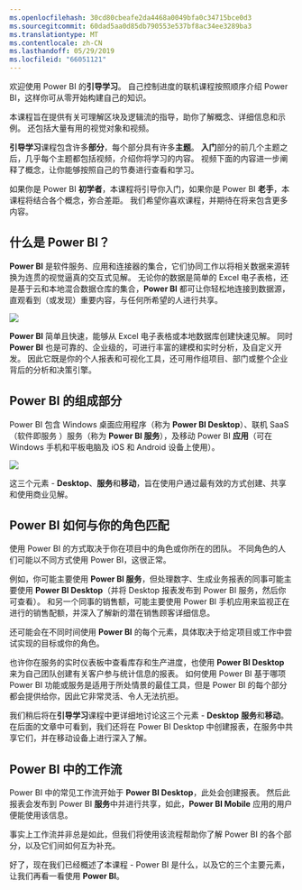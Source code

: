 ```yaml
---
ms.openlocfilehash: 30cd80cbeafe2da4468a0049bfa0c34715bce0d3
ms.sourcegitcommit: 60dad5aa0d85db790553e537bf8ac34ee3289ba3
ms.translationtype: MT
ms.contentlocale: zh-CN
ms.lasthandoff: 05/29/2019
ms.locfileid: "66051121"
---
```

欢迎使用 Power BI 的**引导学习**。 自己控制进度的联机课程按照顺序介绍 Power BI，这样你可从零开始构建自己的知识。

本课程旨在提供有关可理解区块及逻辑流的指导，助你了解概念、详细信息和示例。 还包括大量有用的视觉对象和视频。

**引导学习**课程包含许多**部分**，每个部分具有许多**主题**。 **入门**部分的前几个主题之后，几乎每个主题都包括视频，介绍你将学习的内容。 视频下面的内容进一步阐释了概念，让你能够按照自己的节奏进行查看和学习。

如果你是 Power BI **初学者**，本课程将引导你入门，如果你是 Power BI **老手**，本课程将结合各个概念，弥合差距。 我们希望你喜欢课程，并期待在将来包含更多内容。

## <a name="what-is-power-bi"></a>什么是 Power BI？
**Power BI** 是软件服务、应用和连接器的集合，它们协同工作以将相关数据来源转换为连贯的视觉逼真的交互式见解。 无论你的数据是简单的 Excel 电子表格，还是基于云和本地混合数据仓库的集合，**Power BI** 都可让你轻松地连接到数据源，直观看到（或发现）重要内容，与任何所希望的人进行共享。

![](media/0-0-what-is-power-bi/c0a0_1.png)

**Power BI** 简单且快速，能够从 Excel 电子表格或本地数据库创建快速见解。 同时 **Power BI** 也是可靠的、企业级的，可进行丰富的建模和实时分析，及自定义开发。 因此它既是你的个人报表和可视化工具，还可用作组项目、部门或整个企业背后的分析和决策引擎。

## <a name="the-parts-of-power-bi"></a>Power BI 的组成部分
Power BI 包含 Windows 桌面应用程序（称为 **Power BI Desktop**）、联机 SaaS（软件即服务  ）服务（称为 **Power BI 服务**），及移动 Power BI **应用**（可在 Windows 手机和平板电脑及 iOS 和 Android 设备上使用）。

![](media/0-0-what-is-power-bi/c0a0_2.png)

这三个元素 - **Desktop**、**服务**和**移动**，旨在使用户通过最有效的方式创建、共享和使用商业见解。

## <a name="how-power-bi-matches-your-role"></a>Power BI 如何与你的角色匹配
使用 Power BI 的方式取决于你在项目中的角色或你所在的团队。 不同角色的人们可能以不同方式使用 Power BI，这很正常。

例如，你可能主要使用 **Power BI 服务**，但处理数字、生成业务报表的同事可能主要使用 **Power BI Desktop**（并将 Desktop 报表发布到 Power BI 服务，然后你可查看）。 和另一个同事的销售额，可能主要使用 Power BI 手机应用来监视正在进行的销售配额，并深入了解新的潜在销售顾客详细信息。

还可能会在不同时间使用 **Power BI** 的每个元素，具体取决于给定项目或工作中尝试实现的目标或你的角色。

也许你在服务的实时仪表板中查看库存和生产进度，也使用 **Power BI Desktop** 来为自己团队创建有关客户参与统计信息的报表。 如何使用 Power BI 基于哪项 Power BI 功能或服务是适用于所处情景的最佳工具，但是 Power BI 的每个部分都会提供给你，因此它非常灵活、令人无法抗拒。

我们稍后将在**引导学习**课程中更详细地讨论这三个元素 - **Desktop** **服务**和**移动**。 在后面的文章中可看到，我们还将在 Power BI Desktop 中创建报表，在服务中共享它们，并在移动设备上进行深入了解。

## <a name="the-flow-of-work-in-power-bi"></a>Power BI 中的工作流
Power BI 中的常见工作流开始于 **Power BI Desktop**，此处会创建报表。 然后此报表会发布到 Power BI **服务**中并进行共享，如此，**Power BI Mobile** 应用的用户便能使用该信息。

事实上工作流并非总是如此，但我们将使用该流程帮助你了解 Power BI 的各个部分，以及它们间如何互为补充。

好了，现在我们已经概述了本课程 - Power BI 是什么，以及它的三个主要元素，让我们再看一看使用 **Power BI**。

